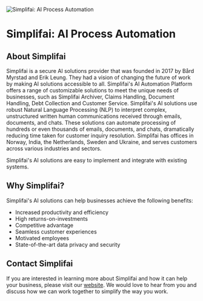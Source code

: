 ![Simplifai: AI Process Automation](https://www.simplifai.ai/content/uploads/2023/04/Logo.svg)

# Simplifai: AI Process Automation

## About Simplifai

Simplifai is a secure AI solutions provider that was founded in 2017 by Bård Myrstad and Erik Leung. They had a vision of changing the future of work by making AI solutions accessible to all. Simplifai's AI Automation Platform offers a range of customizable solutions to meet the unique needs of businesses, such as Simplifai Archiver, Claims Handling, Document Handling, Debt Collection and Customer Service. Simplifai's AI solutions use robust Natural Language Processing (NLP) to interpret complex, unstructured written human communications received through emails, documents, and chats. These solutions can automate processing of hundreds or even thousands of emails, documents, and chats, dramatically reducing time taken for customer inquiry resolution. Simplifai has offices in Norway, India, the Netherlands, Sweden and Ukraine, and serves customers across various industries and sectors.

Simplifai's AI solutions are easy to implement and integrate with existing systems.

## Why Simplifai?

Simplifai's AI solutions can help businesses achieve the following benefits:

- Increased productivity and efficiency
- High returns-on-investments
- Competitive advantage
- Seamless customer experiences
- Motivated employees
- State-of-the-art data privacy and security

## Contact Simplifai

If you are interested in learning more about Simplifai and how it can help your business, please visit our [website](https://simplifai.ai). We would love to hear from you and discuss how we can work together to simplify the way you work.
